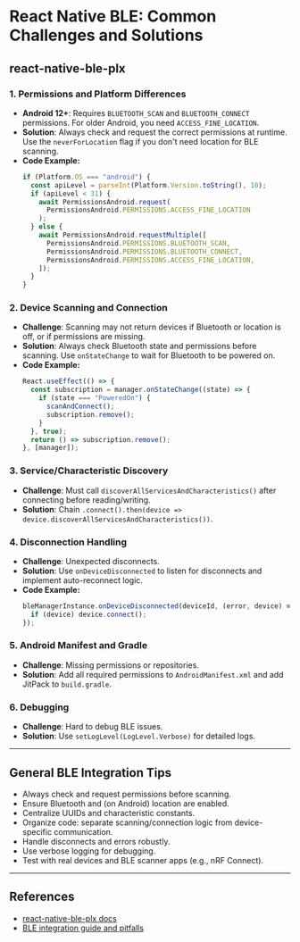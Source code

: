 # React Native BLE: Common Challenges and Solutions

## react-native-ble-plx

### 1. Permissions and Platform Differences

- **Android 12+**: Requires `BLUETOOTH_SCAN` and `BLUETOOTH_CONNECT` permissions. For older Android, you need `ACCESS_FINE_LOCATION`.
- **Solution**: Always check and request the correct permissions at runtime. Use the `neverForLocation` flag if you don't need location for BLE scanning.
- **Code Example:**
  ```js
  if (Platform.OS === "android") {
    const apiLevel = parseInt(Platform.Version.toString(), 10);
    if (apiLevel < 31) {
      await PermissionsAndroid.request(
        PermissionsAndroid.PERMISSIONS.ACCESS_FINE_LOCATION
      );
    } else {
      await PermissionsAndroid.requestMultiple([
        PermissionsAndroid.PERMISSIONS.BLUETOOTH_SCAN,
        PermissionsAndroid.PERMISSIONS.BLUETOOTH_CONNECT,
        PermissionsAndroid.PERMISSIONS.ACCESS_FINE_LOCATION,
      ]);
    }
  }
  ```

### 2. Device Scanning and Connection

- **Challenge**: Scanning may not return devices if Bluetooth or location is off, or if permissions are missing.
- **Solution**: Always check Bluetooth state and permissions before scanning. Use `onStateChange` to wait for Bluetooth to be powered on.
- **Code Example:**
  ```js
  React.useEffect(() => {
    const subscription = manager.onStateChange((state) => {
      if (state === "PoweredOn") {
        scanAndConnect();
        subscription.remove();
      }
    }, true);
    return () => subscription.remove();
  }, [manager]);
  ```

### 3. Service/Characteristic Discovery

- **Challenge**: Must call `discoverAllServicesAndCharacteristics()` after connecting before reading/writing.
- **Solution**: Chain `.connect().then(device => device.discoverAllServicesAndCharacteristics())`.

### 4. Disconnection Handling

- **Challenge**: Unexpected disconnects.
- **Solution**: Use `onDeviceDisconnected` to listen for disconnects and implement auto-reconnect logic.
- **Code Example:**
  ```js
  bleManagerInstance.onDeviceDisconnected(deviceId, (error, device) => {
    if (device) device.connect();
  });
  ```

### 5. Android Manifest and Gradle

- **Challenge**: Missing permissions or repositories.
- **Solution**: Add all required permissions to `AndroidManifest.xml` and add JitPack to `build.gradle`.

### 6. Debugging

- **Challenge**: Hard to debug BLE issues.
- **Solution**: Use `setLogLevel(LogLevel.Verbose)` for detailed logs.

---

## General BLE Integration Tips

- Always check and request permissions before scanning.
- Ensure Bluetooth and (on Android) location are enabled.
- Centralize UUIDs and characteristic constants.
- Organize code: separate scanning/connection logic from device-specific communication.
- Handle disconnects and errors robustly.
- Use verbose logging for debugging.
- Test with real devices and BLE scanner apps (e.g., nRF Connect).

---

## References

- [react-native-ble-plx docs](https://dotintent.github.io/react-native-ble-plx/)
- [BLE integration guide and pitfalls](https://stormotion.io/blog/what-to-consider-when-integrating-ble-in-your-react-native-app/)

